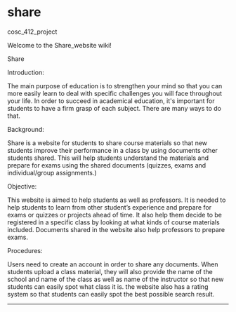 # share
cosc_412_project

Welcome to the Share_website wiki!

Share

Introduction:

The main purpose of education is to strengthen your mind so that you can more easily learn to deal with specific challenges you will face throughout your life. In order to succeed in academical education, it's important for students to have a firm grasp of each subject. There are many ways to do that.

Background:

Share is a website for students to share course materials so that new students improve their performance in a class by using documents other students shared. This will help students understand the materials and prepare for exams using the shared documents (quizzes, exams and individual/group assignments.)

Objective:

This website is aimed to help students as well as professors. It is needed to help students to learn from other student’s experience and prepare for exams or quizzes or projects ahead of time. It also help them decide to be registered in a specific class by looking at what kinds of course materials included. Documents shared in the website also help professors to prepare exams.

Procedures:

Users need to create an account in order to share any documents. When students upload a class material, they will also provide the name of the school and name of the class as well as name of the instructor so that new students can easily spot what class it is. the website also has a rating system so that students can easily spot the best possible search result.
___
